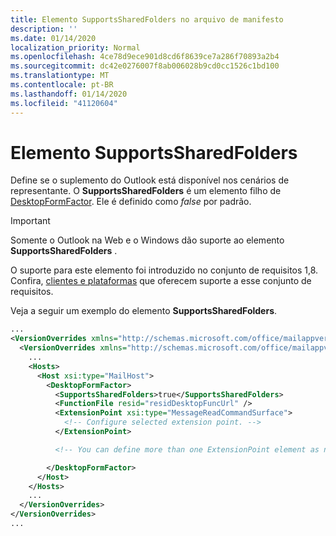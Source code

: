 ```yaml
---
title: Elemento SupportsSharedFolders no arquivo de manifesto
description: ''
ms.date: 01/14/2020
localization_priority: Normal
ms.openlocfilehash: 4ce78d9ece901d8cd6f8639ce7a286f70893a2b4
ms.sourcegitcommit: dc42e0276007f8ab006028b9cd0cc1526c1bd100
ms.translationtype: MT
ms.contentlocale: pt-BR
ms.lasthandoff: 01/14/2020
ms.locfileid: "41120604"
---
```

# <a name="supportssharedfolders-element"></a>Elemento SupportsSharedFolders

Define se o suplemento do Outlook está disponível nos cenários de representante. O **SupportsSharedFolders** é um elemento filho de [DesktopFormFactor](desktopformfactor.md). Ele é definido como *false* por padrão.

> [!IMPORTANT]
> Somente o Outlook na Web e o Windows dão suporte ao elemento **SupportsSharedFolders** .
>
> O suporte para este elemento foi introduzido no conjunto de requisitos 1,8. Confira, [clientes e plataformas](/office/dev/add-ins/reference/requirement-sets/outlook-api-requirement-sets#requirement-sets-supported-by-exchange-servers-and-outlook-clients) que oferecem suporte a esse conjunto de requisitos.

Veja a seguir um exemplo do elemento **SupportsSharedFolders**.

```XML
...
<VersionOverrides xmlns="http://schemas.microsoft.com/office/mailappversionoverrides" xsi:type="VersionOverridesV1_0">
  <VersionOverrides xmlns="http://schemas.microsoft.com/office/mailappversionoverrides/1.1" xsi:type="VersionOverridesV1_1">
    ...
    <Hosts>
      <Host xsi:type="MailHost">
        <DesktopFormFactor>
          <SupportsSharedFolders>true</SupportsSharedFolders>
          <FunctionFile resid="residDesktopFuncUrl" />
          <ExtensionPoint xsi:type="MessageReadCommandSurface">
            <!-- Configure selected extension point. -->
          </ExtensionPoint>

          <!-- You can define more than one ExtensionPoint element as needed. -->

        </DesktopFormFactor>
      </Host>
    </Hosts>
    ...
  </VersionOverrides>
</VersionOverrides>
...
```
